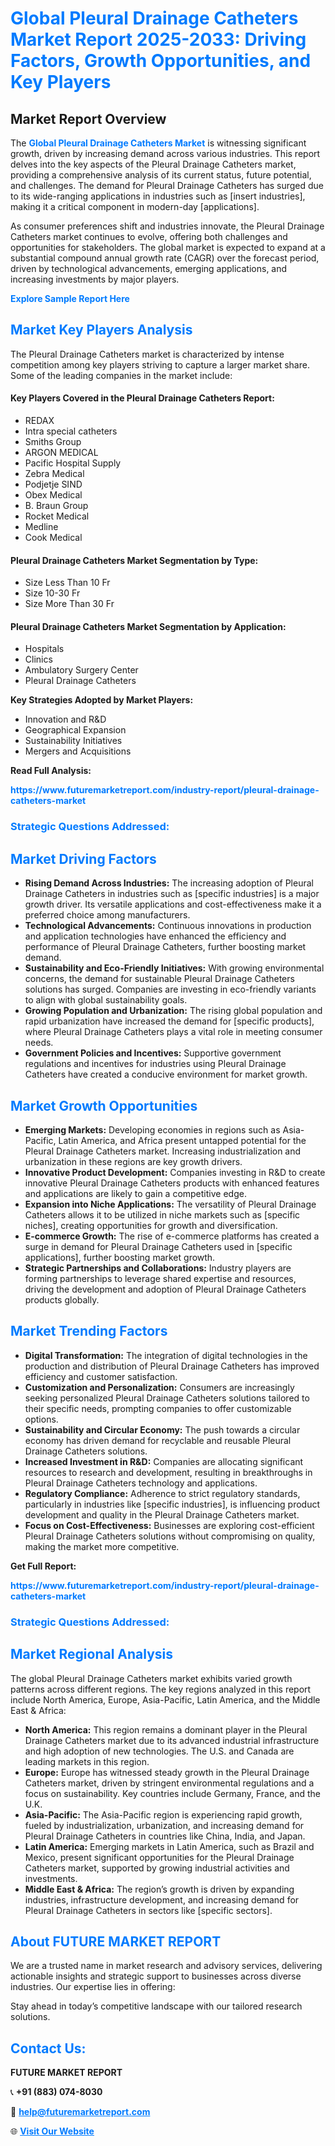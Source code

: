 <h1 style="color: #007BFF;">Global Pleural Drainage Catheters Market Report 2025-2033: Driving Factors, Growth Opportunities, and Key Players</h1>

<section id="overview">
<h2>Market Report Overview</h2>
<p>The <a href="https://www.futuremarketreport.com/industry-report/pleural-drainage-catheters-market" style="color: #007BFF; text-decoration: none;"><strong>Global Pleural Drainage Catheters Market</strong></a> is witnessing significant growth, driven by increasing demand across various industries. This report delves into the key aspects of the Pleural Drainage Catheters market, providing a comprehensive analysis of its current status, future potential, and challenges. The demand for Pleural Drainage Catheters has surged due to its wide-ranging applications in industries such as [insert industries], making it a critical component in modern-day [applications].</p>
<p>As consumer preferences shift and industries innovate, the Pleural Drainage Catheters market continues to evolve, offering both challenges and opportunities for stakeholders. The global market is expected to expand at a substantial compound annual growth rate (CAGR) over the forecast period, driven by technological advancements, emerging applications, and increasing investments by major players.</p>
</section>

<section id="overview">
<p><a href="https://www.futuremarketreport.com/request-sample/reportId=126871" style="color: #007BFF; text-decoration: none;"><strong>Explore Sample Report Here</strong></a></p>
</section>

<section id="key-players">
<h2 style="color: #007BFF;">Market Key Players Analysis</h2>
<p>The Pleural Drainage Catheters market is characterized by intense competition among key players striving to capture a larger market share. Some of the leading companies in the market include:</p>
<h4>Key Players Covered in the Pleural Drainage Catheters Report:</h4>
<ul><li>REDAX</li><li>Intra special catheters</li><li>Smiths Group</li><li>ARGON MEDICAL</li><li>Pacific Hospital Supply</li><li>Zebra Medical</li><li>Podjetje SIND</li><li>Obex Medical</li><li>B. Braun Group</li><li>Rocket Medical</li><li>Medline</li><li>Cook Medical</li></ul>
<h4>Pleural Drainage Catheters Market Segmentation by Type:</h4>
<ul><li>Size Less Than 10 Fr</li><li>Size 10-30 Fr</li><li>Size More Than 30 Fr</li></ul>

<h4>Pleural Drainage Catheters Market Segmentation by Application:</h4>
<ul><li>Hospitals</li><li>Clinics</li><li>Ambulatory Surgery Center</li><li>Pleural Drainage Catheters</li></ul>
<p><strong>Key Strategies Adopted by Market Players:</strong></p>
<ul>
<li>Innovation and R&D</li>
<li>Geographical Expansion</li>
<li>Sustainability Initiatives</li>
<li>Mergers and Acquisitions</li>
</ul>
</section>

<section>
<p><strong>Read Full Analysis: </strong></p><a href="https://www.futuremarketreport.com/industry-report/pleural-drainage-catheters-market" style="color: #007BFF; text-decoration: none;"><strong>https://www.futuremarketreport.com/industry-report/pleural-drainage-catheters-market</strong></a>
<h3 style="color: #007BFF;">Strategic Questions Addressed:</h3>
</section>

<section id="driving-factors">
<h2 style="color: #007BFF;">Market Driving Factors</h2>
<ul>
<li><strong>Rising Demand Across Industries:</strong> The increasing adoption of Pleural Drainage Catheters in industries such as [specific industries] is a major growth driver. Its versatile applications and cost-effectiveness make it a preferred choice among manufacturers.</li>
<li><strong>Technological Advancements:</strong> Continuous innovations in production and application technologies have enhanced the efficiency and performance of Pleural Drainage Catheters, further boosting market demand.</li>
<li><strong>Sustainability and Eco-Friendly Initiatives:</strong> With growing environmental concerns, the demand for sustainable Pleural Drainage Catheters solutions has surged. Companies are investing in eco-friendly variants to align with global sustainability goals.</li>
<li><strong>Growing Population and Urbanization:</strong> The rising global population and rapid urbanization have increased the demand for [specific products], where Pleural Drainage Catheters plays a vital role in meeting consumer needs.</li>
<li><strong>Government Policies and Incentives:</strong> Supportive government regulations and incentives for industries using Pleural Drainage Catheters have created a conducive environment for market growth.</li>
</ul>
</section>

<section id="growth-opportunities">
<h2 style="color: #007BFF;">Market Growth Opportunities</h2>
<ul>
<li><strong>Emerging Markets:</strong> Developing economies in regions such as Asia-Pacific, Latin America, and Africa present untapped potential for the Pleural Drainage Catheters market. Increasing industrialization and urbanization in these regions are key growth drivers.</li>
<li><strong>Innovative Product Development:</strong> Companies investing in R&D to create innovative Pleural Drainage Catheters products with enhanced features and applications are likely to gain a competitive edge.</li>
<li><strong>Expansion into Niche Applications:</strong> The versatility of Pleural Drainage Catheters allows it to be utilized in niche markets such as [specific niches], creating opportunities for growth and diversification.</li>
<li><strong>E-commerce Growth:</strong> The rise of e-commerce platforms has created a surge in demand for Pleural Drainage Catheters used in [specific applications], further boosting market growth.</li>
<li><strong>Strategic Partnerships and Collaborations:</strong> Industry players are forming partnerships to leverage shared expertise and resources, driving the development and adoption of Pleural Drainage Catheters products globally.</li>
</ul>
</section>

<section id="trending-factors">
<h2 style="color: #007BFF;">Market Trending Factors</h2>
<ul>
<li><strong>Digital Transformation:</strong> The integration of digital technologies in the production and distribution of Pleural Drainage Catheters has improved efficiency and customer satisfaction.</li>
<li><strong>Customization and Personalization:</strong> Consumers are increasingly seeking personalized Pleural Drainage Catheters solutions tailored to their specific needs, prompting companies to offer customizable options.</li>
<li><strong>Sustainability and Circular Economy:</strong> The push towards a circular economy has driven demand for recyclable and reusable Pleural Drainage Catheters solutions.</li>
<li><strong>Increased Investment in R&D:</strong> Companies are allocating significant resources to research and development, resulting in breakthroughs in Pleural Drainage Catheters technology and applications.</li>
<li><strong>Regulatory Compliance:</strong> Adherence to strict regulatory standards, particularly in industries like [specific industries], is influencing product development and quality in the Pleural Drainage Catheters market.</li>
<li><strong>Focus on Cost-Effectiveness:</strong> Businesses are exploring cost-efficient Pleural Drainage Catheters solutions without compromising on quality, making the market more competitive.</li>
</ul>
</section>

<section>
<p><strong>Get Full Report: </strong></p><a href="https://www.futuremarketreport.com/industry-report/pleural-drainage-catheters-market" style="color: #007BFF; text-decoration: none;"><strong>https://www.futuremarketreport.com/industry-report/pleural-drainage-catheters-market</strong></a>
<h3 style="color: #007BFF;">Strategic Questions Addressed:</h3>
</section>


<section id="regional-analysis">
<h2 style="color: #007BFF;">Market Regional Analysis</h2>
<p>The global Pleural Drainage Catheters market exhibits varied growth patterns across different regions. The key regions analyzed in this report include North America, Europe, Asia-Pacific, Latin America, and the Middle East & Africa:</p>
<ul>
<li><strong>North America:</strong> This region remains a dominant player in the Pleural Drainage Catheters market due to its advanced industrial infrastructure and high adoption of new technologies. The U.S. and Canada are leading markets in this region.</li>
<li><strong>Europe:</strong> Europe has witnessed steady growth in the Pleural Drainage Catheters market, driven by stringent environmental regulations and a focus on sustainability. Key countries include Germany, France, and the U.K.</li>
<li><strong>Asia-Pacific:</strong> The Asia-Pacific region is experiencing rapid growth, fueled by industrialization, urbanization, and increasing demand for Pleural Drainage Catheters in countries like China, India, and Japan.</li>
<li><strong>Latin America:</strong> Emerging markets in Latin America, such as Brazil and Mexico, present significant opportunities for the Pleural Drainage Catheters market, supported by growing industrial activities and investments.</li>
<li><strong>Middle East & Africa:</strong> The region’s growth is driven by expanding industries, infrastructure development, and increasing demand for Pleural Drainage Catheters in sectors like [specific sectors].</li>
</ul>
</section>

<footer>
<h2 style="color: #007BFF;">About FUTURE MARKET REPORT</h2>
<p>We are a trusted name in market research and advisory services, delivering actionable insights and strategic support to businesses across diverse industries. Our expertise lies in offering:</p>

<p>Stay ahead in today’s competitive landscape with our tailored research solutions.</p>

<h2 style="color: #007BFF;">Contact Us:</h2>
<p><strong>FUTURE MARKET REPORT</strong></p>
<p>📞 <strong>+91 (883) 074-8030</strong></p>
<p>📧 <strong><a href="mailto:help@futuremarketreport.com" style="color: #007BFF;">help@futuremarketreport.com</a></strong></p>
<p>🌐 <strong><a href="https://www.futuremarketreport.com/" style="color: #007BFF;">Visit Our Website</a></strong></p>
</footer>